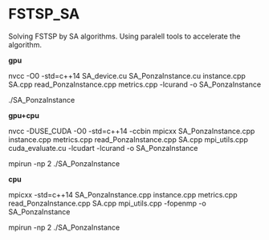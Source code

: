 # FSTSP_SA
Solving FSTSP by SA algorithms. Using paralell tools to accelerate the algorithm.

**gpu**

nvcc -O0 -std=c++14 SA_device.cu SA_PonzaInstance.cu instance.cpp SA.cpp read_PonzaInstance.cpp metrics.cpp -lcurand -o SA_PonzaInstance

./SA_PonzaInstance

**gpu+cpu**

nvcc -DUSE_CUDA -O0 -std=c++14 -ccbin mpicxx SA_PonzaInstance.cpp instance.cpp metrics.cpp read_PonzaInstance.cpp SA.cpp mpi_utils.cpp cuda_evaluate.cu -lcudart -lcurand -o SA_PonzaInstance  

mpirun -np 2 ./SA_PonzaInstance

**cpu**

mpicxx -std=c++14 SA_PonzaInstance.cpp instance.cpp metrics.cpp read_PonzaInstance.cpp SA.cpp mpi_utils.cpp -fopenmp -o SA_PonzaInstance

mpirun -np 2 ./SA_PonzaInstance
